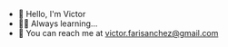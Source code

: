 - 👋 Hello, I'm Victor
- 🧑‍🎓 Always learning...
- 📧 You can reach me at victor.farisanchez@gmail.com
